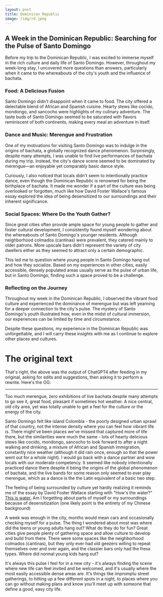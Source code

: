 ```yaml
---
layout: post
title: Dominican Republic 
image: /img/rd.jpeg
---
```

## A Week in the Dominican Republic: Searching for the Pulse of Santo Domingo

Before my trip to the Dominican Republic, I was excited to immerse myself in the rich culture and daily life of Santo Domingo. However, throughout my week-long stay, I uncovered more questions than answers, particularly when it came to the whereabouts of the city's youth and the influence of bachata.

### Food: A Delicious Fusion
Santo Domingo didn't disappoint when it came to food. The city offered a delectable blend of African and Spanish cuisine. Hearty stews like cocido, mondongo, and sancocho were highlights of my culinary adventure. The taste buds of Santo Domingo seemed to be saturated with flavors reminiscent of both continents, making every meal an adventure in itself.

### Dance and Music: Merengue and Frustration
One of my motivations for visiting Santo Domingo was to indulge in the origins of bachata, a globally recognized dance phenomenon. Surprisingly, despite many attempts, I was unable to find live performances of bachata during my trip. Instead, the city's dance scene seemed to be dominated by merengue—an enjoyable yet comparably basic dance style.

Curiously, I also noticed that locals didn't seem to intentionally practice dance, even though the Dominican Republic is renowned for being the birthplace of bachata. It made me wonder if a part of the culture was being overlooked or forgotten, much like how David Foster Wallace's famous essay explored the idea of being desensitized to our surroundings and their inherent significance.

### Social Spaces: Where Do the Youth Gather?
Since great cities often provide ample space for young people to gather and foster cultural development, I consistently found myself wondering about the whereabouts of Santo Domingo's younger residents. Although neighborhood colmados (cantinas) were prevalent, they catered mainly to older patrons. More upscale bars didn't represent the variety of city dwellers either as they seemed to attract only a certain demographic.

This led me to question where young people in Santo Domingo hang out and how they socialize. Based on my experiences in other cities, easily accessible, densely populated areas usually serve as the pulse of urban life, but in Santo Domingo, finding such a space proved to be a challenge.

### Reflecting on the Journey
Throughout my week in the Dominican Republic, I observed the vibrant food culture and experienced the dominance of merengue but was left yearning for a deeper connection to the city's pulse. The mystery of Santo Domingo's youth illustrated how, even in the midst of cultural immersion, our experiences can be limited by time and circumstance.

Despite these questions, my experience in the Dominican Republic was unforgettable, and I will carry these insights with me as I continue to explore other places and cultures.


# The original text

That's right, the above was the output of ChatGPT4 after feeding in my original, asking for edits and suggestions, then asking it to perform a rewrite. Here's the OG:

***

Too much merengue, zero exhibitions of live bachata despite many attempts to go see it, great food, pleasant if sometimes hot weather. A nice central, old city area, yet was totally unable to get a feel for the culture or the energy of the city.

Santo Domingo felt like island Colombia - the poorly designed urban sprawl of that country, not the intense density where you can feel how vibrant life is. There might've been places we've missed that captured more of life there, but the similarities were much the same - lots of hearty delicious stews like cocido, mondongo, sancocho to look forward to after a night walking and drinking, a mixture of African and Spanish immigration, constantly nice weather (although it did rain once, enough so that the power went out for a whole night). I would go back with a dance partner and wow locals with our moderate competency. It seemed like nobody intentionally practiced dance there despite it being the origins of the global phenomenon of bachata, and the live bands for some reason only seemed to ever play merengue, which as a dance is the the Latin equivalent of a basic two step. 

The feeling of being surrounded by culture yet hardly realizing it reminds me of the essay by David Foster Wallace starting with "How's the water?" [This is water.](https://fs.blog/david-foster-wallace-this-is-water/) Am I forgetting about parts of myself or my surroundings because of desensitization (one likely point is the entirety of my Chinese background)

A week was enough in the city, months would mean cars and occasionally checking myself for a pulse. The thing I wondered about most was where did the teens or young adults hang out? What do they do for fun? Great cities give people plenty of gathering space and allow culture to develop and build from there. There were some spaces like the neighborhood colmados (cantinas), but they only ever had old geezers willing to repeat themselves over and over again, and the classier bars only had the fresa types. Where did normal young kids hang out? 

It's always this pulse I feel for in a new city - it's always finding the scene where new life can feel invited and be welcomed, and it's usually where the most easily accessible dense areas are. It's things like impromptu street gatherings, to hitting up a few different spots in a night, to places where you can go without making plans and know you'll meet up with someone that define a good, easy city life. 


